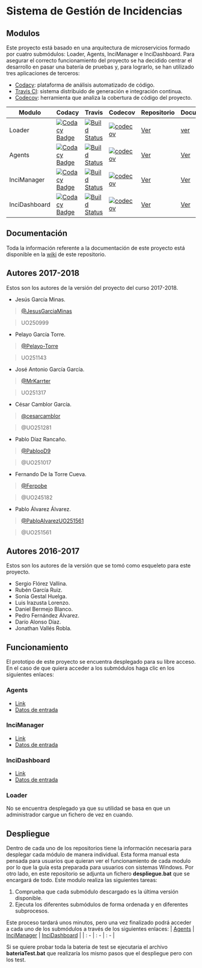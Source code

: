 # Sistema de Gestión de Incidencias #

## Modulos ##
Este proyecto está basado en una arquitectura de microservicios formado por cuatro submódulos: Loader, Agents, InciManager e InciDashboard. Para asegurar el correcto funcionamiento del proyecto se ha decidido centrar el desarrollo en pasar una batería de pruebas y, para lograrlo, se han utilizado tres aplicaciones de terceros:
* [Codacy](https://www.codacy.com/): plataforma de análisis automatizado de código.
* [Travis CI](https://travis-ci.org/): sistema distribuido de generación e integración continua.
* [Codecov](https://codecov.io/): herramienta que analiza la cobertura de código del proyecto.

| Modulo | Codacy | Travis | Codecov | Repositorio | Documentación |
| --- | --- | --- | --- | --- | --- |
| Loader | [![Codacy Badge](https://api.codacy.com/project/badge/Grade/512e4b265b9e46a5b0f47bb4ace9f262)](https://www.codacy.com/app/jelabra/Loader_e2a?utm_source=github.com&amp;utm_medium=referral&amp;utm_content=Arquisoft/Loader_e2a&amp;utm_campaign=Badge_Grade) |[![Build Status](https://travis-ci.org/Arquisoft/Loader_e2a.svg?branch=master)](https://travis-ci.org/Arquisoft/Loader_e2a) | [![codecov](https://codecov.io/gh/Arquisoft/Loader_e2a/branch/master/graph/badge.svg)](https://codecov.io/gh/Arquisoft/Loader_e2a) |  [Ver](https://github.com/Arquisoft/Loader_e2a) | [ver](https://github.com/Arquisoft/inci_e2a/wiki/Vistas#Loader) |
| Agents | [![Codacy Badge](https://api.codacy.com/project/badge/Grade/62678ef56d424b1cb7b719e3d279ba67)](https://www.codacy.com/app/jelabra/Agents_e2a?utm_source=github.com&amp;utm_medium=referral&amp;utm_content=Arquisoft/Agents_e2a&amp;utm_campaign=Badge_Grade) |[![Build Status](https://travis-ci.org/Arquisoft/Agents_e2a.svg?branch=master)](https://travis-ci.org/Arquisoft/Agents_e2a) |[![codecov](https://codecov.io/gh/Arquisoft/Agents_e2a/branch/master/graph/badge.svg)](https://codecov.io/gh/Arquisoft/Agents_e2a) | [Ver](https://github.com/Arquisoft/Agents_e2a) | [Ver](https://github.com/Arquisoft/inci_e2a/wiki/Vistas#Agents) |
| InciManager | [![Codacy Badge](https://api.codacy.com/project/badge/Grade/7f82a6aac6f3414f82dfc247aa78d98e)](https://www.codacy.com/app/JesusGarciaMinas/InciManager_e2a?utm_source=github.com&amp;utm_medium=referral&amp;utm_content=Arquisoft/InciManager_e2a&amp;utm_campaign=Badge_Grade) |[![Build Status](https://travis-ci.org/Arquisoft/Agents_e2a.svg?branch=master)](https://travis-ci.org/Arquisoft/InciManager_e2a) |[![codecov](https://codecov.io/gh/Arquisoft/InciManager_e2a/branch/master/graph/badge.svg)](https://codecov.io/gh/Arquisoft/InciManager_e2a) | [Ver](https://github.com/Arquisoft/InciManager_e2a) | [Ver](https://github.com/Arquisoft/inci_e2a/wiki/Vistas#InciManager) |
| InciDashboard | [![Codacy Badge](https://api.codacy.com/project/badge/Grade/5a963e9cc71c4f0c951250172abd6d15)](https://www.codacy.com/app/PablooD9/InciDashboard_e2a?utm_source=github.com&amp;utm_medium=referral&amp;utm_content=Arquisoft/InciDashboard_e2a&amp;utm_campaign=Badge_Grade) |[![Build Status](https://travis-ci.org/Arquisoft/InciDashboard_e2a.svg?branch=master)](https://travis-ci.org/Arquisoft/InciDashboard_e2a) |[![codecov](https://codecov.io/gh/Arquisoft/InciDashboard_e2a/branch/master/graph/badge.svg)](https://codecov.io/gh/Arquisoft/InciDashboard_e2a) | [Ver](https://github.com/Arquisoft/InciDashboard_e2a) | [Ver](https://github.com/Arquisoft/inci_e2a/wiki/Vistas#InciDashboard) |
## Documentación ##

Toda la información referente a la documentación de este proyecto está disponible en la [wiki](https://github.com/Arquisoft/inci_e2a/wiki) de este repositorio.

## Autores 2017-2018 ##

Estos son los autores de la versión del proyecto del curso 2017-2018.

+ Jesús García Minas.
> [@JesusGarciaMinas](https://github.com/JesusGarciaMinas)

> UO250999

+ Pelayo García Torre.
> [@Pelayo-Torre](https://github.com/Pelayo-Torre)

> UO251143

+ José Antonio García García.
> [@MrKarrter](https://github.com/MrKarrter)

> UO251317

+ César Camblor García.
> [@cesarcamblor](https://github.com/cesarcamblor)

> @UO251281

+ Pablo Díaz Rancaño.
> [@PablooD9](https://github.com/PablooD9)

> @UO251017

+ Fernando De la Torre Cueva.
> [@Ferpobe](https://github.com/ferpobe)

> @UO245182

+ Pablo Álvarez Álvarez.
> [@PabloAlvarezUO251561](https://github.com/PabloAlvarezUO251561)

> @UO251561

## Autores 2016-2017 ##

Estos son los autores de la versión que se tomó como esqueleto para este proyecto.

+ Sergio Flórez Vallina.
+ Rubén García Ruiz. 
+ Sonia Gestal Huelga.
+ Luis Irazusta Lorenzo.
+ Daniel Bermejo Blanco.
+ Pedro Fernández Álvarez.
+ Darío Alonso Díaz.
+ Jonathan Vallés Robla.

## Funcionamiento ##
El prototipo de este proyecto se encuentra desplegado para su libre acceso. En el caso de que quiera acceder a los submódulos haga clic en los siguientes enlaces:

### Agents ###
* [Link](http://35.180.34.205:8070)
* [Datos de entrada](https://github.com/Arquisoft/Agents_e2a/blob/master/README.md#DatosEntrada)

### InciManager ###
* [Link](http://52.47.153.181:8085)
* [Datos de entrada](https://github.com/Arquisoft/InciManager_e2a/blob/master/README.md#DatosEntrada)

### InciDashboard ###
* [Link](http://35.180.43.248:8090)
* [Datos de entrada](https://github.com/Arquisoft/InciDashboard_e2a/blob/master/README.md#DatosEntrada)

### Loader ###
No se encuentra desplegado ya que su utilidad se basa en que un administrador cargue un fichero de vez en cuando.

## Despliegue ##
Dentro de cada uno de los repositorios tiene la información necesaria para desplegar cada módulo de manera individual. Esta forma manual esta pensada para usuarios que quieran ver el funcionamiento de cada modulo por lo que la guía esta preparada para usuarios con sistemas Windows.
Por otro lado, en este repositorio se adjunta un fichero **despliegue.bat** que se encargará de todo. Este modulo realiza las siguientes tareas:
1.	Comprueba que cada submódulo descargado es la última versión disponible.
2.	Ejecuta los diferentes submódulos de forma ordenada y en diferentes subprocesos.

Este proceso tardará unos minutos, pero una vez finalizado podrá acceder a cada uno de los submódulos a través de los siguientes enlaces:
| [Agents](http://localhost:8070) | [InciManager](http://localhost:8085) | [InciDashboard](http://localhost:8090) |
| : - | : - | : - |

Si se quiere probar toda la bateria de test se ejecutaria el archivo **bateriaTest.bat** que realizaría los mismo pasos que el despliegue pero con los test.
